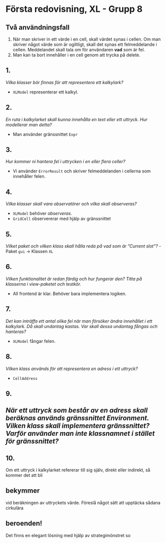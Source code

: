 # Första redovisning, XL - Grupp 8

## Två användningsfall
1. När man skriver in ett värde i en cell, skall värdet synas i cellen. Om man skriver något värde som är ogiltligt, skall det synas ett felmeddelande i cellen. Meddelandet skall tala om för användaren **vad** som är fel.
2. Man kan ta bort innehåller i en cell genom att trycka på delete.

## 1. 
*Vilka klasser bör finnas för att representera ett kalkylark?*
- `XLModel` representerar ett kalkyl.

## 2.
*En ruta i kalkylarket skall kunna innehålla en text eller ett uttryck. Hur modellerar man detta?*
- Man använder gränssnittet `Expr`

## 3.
*Hur kommer ni hantera fel i uttrycken i en eller flera celler?*
- Vi använder `ErrorResult` och skriver felmeddelanden i cellerna som innehåller felen.

## 4.
*Vilka klasser skall vara observatörer och vilka skall observeras?*
- `XLModel` behöver *observeras*.
- `GridCell` observererar med hjälp av gränssnittet

## 5.
*Vilket paket och vilken klass skall hålla reda på vad som är ”Current slot”?*
-Paket `gui` -> Klassen `XL`

## 6.
*Vilken funktionalitet är redan färdig och hur fungerar den? Titta på klasserna i view-paketet och testkör.*
- All frontend är klar. Behöver bara implementera logiken.

## 7.
*Det kan inträffa ett antal olika fel när man försöker ändra innehållet i ett kalkylark. Då skall undantag kastas. Var skall dessa undantag fångas och hanteras?*
- `XLModel` fångar felen.

## 8.
*Vilken klass används för att representera en adress i ett uttryck?*
- `CellAddress`

## 9.
*När ett uttryck som består av en adress skall beräknas används gränssnittet Environment. Vilken klass skall implementera gränssnittet? Varför använder man inte klassnamnet i stället för gränssnittet?*
-

## 10.
 Om ett uttryck i kalkylarket refererar till sig själv, direkt eller indirekt, så kommer det att bli
## bekymmer 
vid beräkningen av uttryckets värde. Föreslå något sätt att upptäcka sådana cirkulära
## beroenden!
 Det finns en elegant lösning med hjälp av strategimönstret so